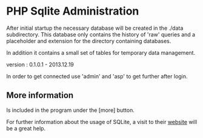 PHP Sqlite Administration
=========================

After initial startup the necessary database will be created in the ./data subdirectory. 
This database only contains the history of 'raw' queries and a placeholder and extension
for the directory containing databases.

In addition it contains a small set of tables for temporary data management.

version : 0.1.0.1 - 2013.12.19

In order to get connected use 'admin' and 'asp' to get further after login.

More information
----------------

Is included in the program under the [more] button.

For further information about the usage of SQLite, a visit to their [website](http://www.sqlite.org) 
will be a great help.
